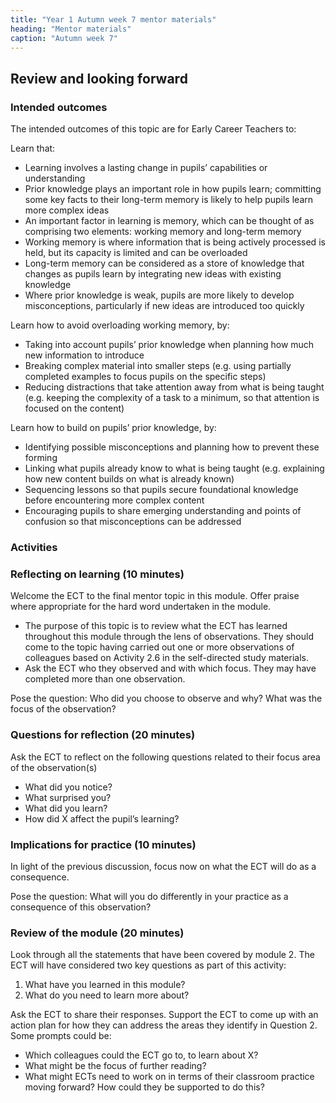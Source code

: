 ```yaml
---
title: "Year 1 Autumn week 7 mentor materials"
heading: "Mentor materials"
caption: "Autumn week 7"
---
```


## Review and looking forward

### Intended outcomes

The intended outcomes of this topic are for Early Career Teachers to:

Learn that:

- Learning involves a lasting change in pupils’ capabilities or understanding
- Prior knowledge plays an important role in how pupils learn; committing some key facts to their long-term memory is likely to help pupils learn more complex ideas
- An important factor in learning is memory, which can be thought of as comprising two elements: working memory and long-term memory
- Working memory is where information that is being actively processed is held, but its capacity is limited and can be overloaded
- Long-term memory can be considered as a store of knowledge that changes as pupils learn by integrating new ideas with existing knowledge
- Where prior knowledge is weak, pupils are more likely to develop misconceptions, particularly if new ideas are introduced too quickly

Learn how to avoid overloading working memory, by:

- Taking into account pupils’ prior knowledge when planning how much new information to introduce
- Breaking complex material into smaller steps (e.g. using partially completed examples to focus pupils on the specific steps)
- Reducing distractions that take attention away from what is being taught (e.g. keeping the complexity of a task to a minimum, so that attention is focused on the content)

Learn how to build on pupils’ prior knowledge, by:

- Identifying possible misconceptions and planning how to prevent these forming
- Linking what pupils already know to what is being taught (e.g. explaining how new content builds on what is already known)
- Sequencing lessons so that pupils secure foundational knowledge before encountering more complex content
- Encouraging pupils to share emerging understanding and points of confusion so that misconceptions can be addressed

### Activities

### Reflecting on learning (10 minutes)

Welcome the ECT to the final mentor topic in this module. Offer praise where appropriate for the hard word undertaken in the module.

- The purpose of this topic is to review what the ECT has learned throughout this module through the lens of observations. They should come to the topic having carried out one or more observations of colleagues based on Activity 2.6 in the self-directed study materials.
- Ask the ECT who they observed and with which focus. They may have completed more than one observation.

Pose the question: Who did you choose to observe and why? What was the focus of the observation?

### Questions for reflection (20 minutes)

Ask the ECT to reflect on the following questions related to their focus area of the observation(s)

- What did you notice?
- What surprised you?
- What did you learn?
- How did X affect the pupil’s learning?

### Implications for practice (10 minutes)

In light of the previous discussion, focus now on what the ECT will do as a consequence.

Pose the question: What will you do differently in your practice as a consequence of this observation?

### Review of the module (20 minutes)

Look through all the statements that have been covered by module 2. The ECT will have considered two key questions as part of this activity:

1. What have you learned in this module?
2. What do you need to learn more about?

Ask the ECT to share their responses. Support the ECT to come up with an action plan for how they can address the areas they identify in Question 2. Some prompts could be:

- Which colleagues could the ECT go to, to learn about X?
- What might be the focus of further reading?
- What might ECTs need to work on in terms of their classroom practice moving forward? How could they be supported to do this?
